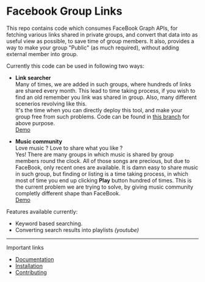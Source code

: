 Facebook Group Links
====================

This repo contains code which consumes FaceBook Graph APIs, for fetching various links shared in private groups, and convert that data into as useful view as possible, to save time of group members.
It also, provides a way to make your group "Public" (as much required), without adding external member into group.

Currently this code can be used in following two ways:

- **Link searcher**<br>
Many of times, we are added in such groups, where hundreds of links are shared every month. This lead to time taking process, if you wish to find an old remember you link was shared in group. Also, many different scenerios revolving like this.<br>It's the time when you can directly deploy this tool, and make your group free from such problems. Code can be found in [this branch](https://github.com/skbly7/fb-group-links/tree/link_directory) for above purpose.<br>[Demo](http://www.okrdx.com/files/osdc/)

- **Music community**<br>
Love music ? Love to share what you like ?<br>Yes! There are many groups in which music is shared by group members round the clock. All of those songs are precious, but due to FaceBook, only recent ones are available. It is damn easy to share music in such group, but finding or listing is a time taking process, in which most of time you end up clicking **Play** button hundred of times. This is the current problem we are trying to solve, by giving music community completly different shape than FaceBook.<br>[Demo](http://www.okrdx.com/files/music/)

Features available currently:
* Keyword based searching.
* Converting search results into playlists *(youtube)*

-----------------------------------------------------------

Important links
* [Documentation](https://github.com/skbly7/fb-group-links/wiki/Documentation)
* [Installation](https://github.com/skbly7/fb-group-links/wiki/Installation)
* [Contributing](https://github.com/skbly7/fb-group-links/wiki/Contributing)

